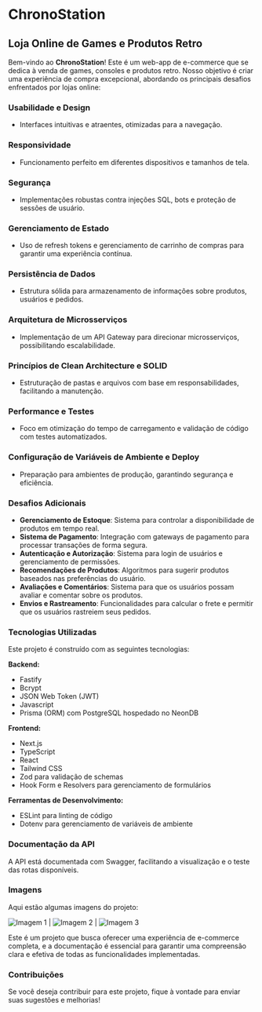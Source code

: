 # ChronoStation
## Loja Online de Games e Produtos Retro

Bem-vindo ao **ChronoStation**! Este é um web-app de e-commerce que se dedica à venda de games, consoles e produtos retro. Nosso objetivo é criar uma experiência de compra excepcional, abordando os principais desafios enfrentados por lojas online:

### Usabilidade e Design
- Interfaces intuitivas e atraentes, otimizadas para a navegação.

### Responsividade
- Funcionamento perfeito em diferentes dispositivos e tamanhos de tela.

### Segurança
- Implementações robustas contra injeções SQL, bots e proteção de sessões de usuário.

### Gerenciamento de Estado
- Uso de refresh tokens e gerenciamento de carrinho de compras para garantir uma experiência contínua.

### Persistência de Dados
- Estrutura sólida para armazenamento de informações sobre produtos, usuários e pedidos.

### Arquitetura de Microsserviços
- Implementação de um API Gateway para direcionar microsserviços, possibilitando escalabilidade.

### Princípios de Clean Architecture e SOLID
- Estruturação de pastas e arquivos com base em responsabilidades, facilitando a manutenção.

### Performance e Testes
- Foco em otimização do tempo de carregamento e validação de código com testes automatizados.

### Configuração de Variáveis de Ambiente e Deploy
- Preparação para ambientes de produção, garantindo segurança e eficiência.

### Desafios Adicionais
- **Gerenciamento de Estoque**: Sistema para controlar a disponibilidade de produtos em tempo real.
- **Sistema de Pagamento**: Integração com gateways de pagamento para processar transações de forma segura.
- **Autenticação e Autorização**: Sistema para login de usuários e gerenciamento de permissões.
- **Recomendações de Produtos**: Algoritmos para sugerir produtos baseados nas preferências do usuário.
- **Avaliações e Comentários**: Sistema para que os usuários possam avaliar e comentar sobre os produtos.
- **Envios e Rastreamento**: Funcionalidades para calcular o frete e permitir que os usuários rastreiem seus pedidos.

### Tecnologias Utilizadas
Este projeto é construído com as seguintes tecnologias:

**Backend:**
- Fastify
- Bcrypt
- JSON Web Token (JWT)
- Javascript
- Prisma (ORM) com PostgreSQL hospedado no NeonDB

**Frontend:**
- Next.js
- TypeScript
- React
- Tailwind CSS
- Zod para validação de schemas
- Hook Form e Resolvers para gerenciamento de formulários

**Ferramentas de Desenvolvimento:**
- ESLint para linting de código
- Dotenv para gerenciamento de variáveis de ambiente

### Documentação da API
A API está documentada com Swagger, facilitando a visualização e o teste das rotas disponíveis.

### Imagens
Aqui estão algumas imagens do projeto:

![Imagem 1](link_da_imagem_1) | ![Imagem 2](link_da_imagem_2) | ![Imagem 3](link_da_imagem_3)

Este é um projeto que busca oferecer uma experiência de e-commerce completa, e a documentação é essencial para garantir uma compreensão clara e efetiva de todas as funcionalidades implementadas.

### Contribuições
Se você deseja contribuir para este projeto, fique à vontade para enviar suas sugestões e melhorias!


